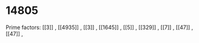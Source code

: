 # 14805

Prime factors: [[3]] , [[4935]] , [[3]] , [[1645]] , [[5]] , [[329]] , [[7]] , [[47]] , [[47]] , 